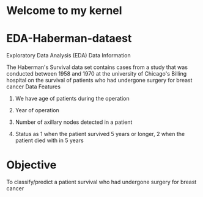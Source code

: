 # Welcome to my kernel

# EDA-Haberman-dataest


Exploratory Data Analysis (EDA)
Data Information

The Haberman's Survival data set contains cases from a study that was conducted between 1958 and 1970 at the university of Chicago's Billing hospital on the survival of patients who had undergone surgery for breast cancer
Data Features

1) We have age of patients during the operation

2) Year of operation

3) Number of axillary nodes detected in a patient

4) Status as 1 when the patient survived 5 years or longer, 2 when the patient died with in 5 years

# Objective

To classify/predict a patient survival who had undergone surgery for breast cancer
